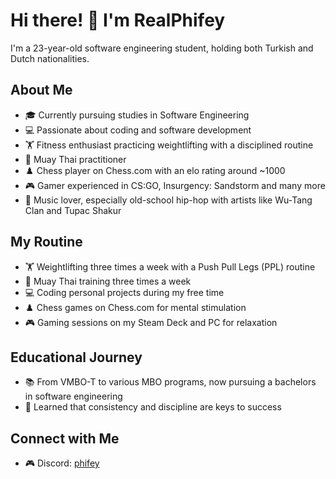 # Hi there! 👋 I'm RealPhifey

I'm a 23-year-old software engineering student, holding both Turkish and Dutch nationalities.

## About Me

- 🎓 Currently pursuing studies in Software Engineering
- 💻 Passionate about coding and software development
- 🏋️ Fitness enthusiast practicing weightlifting with a disciplined routine
- 🥊 Muay Thai practitioner
- ♟️ Chess player on Chess.com with an elo rating around ~1000
- 🎮 Gamer experienced in CS:GO, Insurgency: Sandstorm and many more
- 🎵 Music lover, especially old-school hip-hop with artists like Wu-Tang Clan and Tupac Shakur

## My Routine

- 🏋️ Weightlifting three times a week with a Push Pull Legs (PPL) routine
- 🥊 Muay Thai training three times a week
- 💻 Coding personal projects during my free time
- ♟️ Chess games on Chess.com for mental stimulation
- 🎮 Gaming sessions on my Steam Deck and PC for relaxation

## Educational Journey

- 📚 From VMBO-T to various MBO programs, now pursuing a bachelors in software engineering
- 🧠 Learned that consistency and discipline are keys to success

## Connect with Me

- 🎮 Discord: [phifey](https://discord.com/users/251017813760671745)

##
